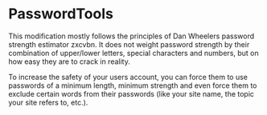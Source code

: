 # PasswordTools

This modification mostly follows the principles of Dan Wheelers password strength estimator zxcvbn. It does not weight password strength by their combination of upper/lower letters, special characters and numbers, but on how easy they are to crack in reality.

To increase the safety of your users account, you can force them to use passwords of a minimum length, minimum strength and even force them to exclude certain words from their passwords (like your site name, the topic your site refers to, etc.).